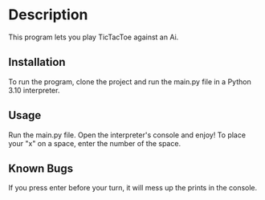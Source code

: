 # Description
This program lets you play TicTacToe against an Ai.

## Installation
To run the program, clone the project and run the main.py file in a Python 3.10 interpreter.
## Usage
Run the main.py file. Open the interpreter's console and enjoy!
To place your "x" on a space, enter the number of the space.

## Known Bugs
If you press enter before your turn, it will mess up the prints in the console.
